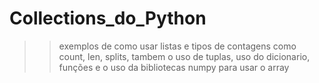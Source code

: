 # Collections_do_Python
>> exemplos de como usar listas e tipos de contagens como count, len, splits, tambem o uso de tuplas, uso do dicionario, funções e o uso da bibliotecas numpy para usar o array
